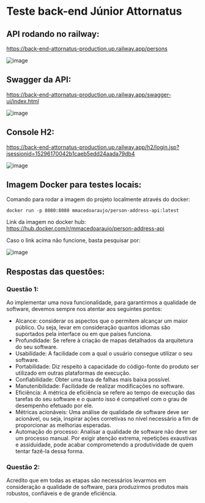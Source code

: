 # Teste back-end Júnior Attornatus

## API rodando no railway:
https://back-end-attornatus-production.up.railway.app/persons

![image](https://user-images.githubusercontent.com/103322548/212983768-e0998db5-e555-4946-b78a-6f0063ec1a49.png)

## Swagger da API:

https://back-end-attornatus-production.up.railway.app/swagger-ui/index.html

![image](https://user-images.githubusercontent.com/103322548/212983967-f06e711d-3133-4e75-855f-c15a676cd7da.png)

## Console H2:

https://back-end-attornatus-production.up.railway.app/h2/login.jsp?jsessionid=15296170042b1caeb5edd24aada79db4

![image](https://user-images.githubusercontent.com/103322548/212983556-f9d55418-eedd-40a3-96e4-fa2e9a6c8244.png)

## Imagem Docker para testes locais:

Comando para rodar a imagem do projeto localmente através do docker:
```
docker run -p 8080:8080 mmacedoaraujo/person-address-api:latest
```
Link da imagem no docker hub:
https://hub.docker.com/r/mmacedoaraujo/person-address-api

Caso o link acima não funcione, basta pesquisar por:

![image](https://user-images.githubusercontent.com/103322548/212992048-688ec335-7e24-4c2d-8799-b036cf04fef3.png)





## Respostas das questôes:

### Questão 1:

Ao implementar uma nova funcionalidade, para garantirmos a qualidade de software, devemos sempre nos atentar aos seguintes pontos:
- Alcance: considerar os aspectos que o permitem alcançar um maior público. Ou seja, levar em consideração quantos idiomas são suportados pela interface ou em que países funciona.
- Profundidade: Se refere à criação de mapas detalhados da arquitetura do seu software.
- Usabilidade: A facilidade com a qual o usuário consegue utilizar o seu software.
- Portabilidade: Diz respeito à capacidade do código-fonte do produto ser utilizado em outras plataformas de execução.
- Confiabilidade: Obter uma taxa de falhas mais baixa possível.
- Manutenibilidade: Facilidade de realizar modificações no software.
- Eficiência: A métrica de eficiência se refere ao tempo de execução das tarefas do seu software e o quanto isso é compatível com o grau de desempenho efetuado por ele.
- Métricas acionáveis: Uma análise de qualidade de software deve ser acionável, ou seja, inspirar ações corretivas no nível necessário a fim de proporcionar as melhorias esperadas.
- Automação do processo: Analisar a qualidade de software não deve ser um processo manual. Por exigir atenção extrema, repetições exaustivas e assiduidade, pode acabar comprometendo a produtividade de quem tentar fazê-la dessa forma.

### Questão 2:

Acredito que em todas as etapas são necessários levarmos em consideração a qualidade de software, para produzirmos produtos mais robustos, confiáveis e de grande eficiência.


